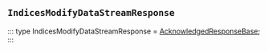 ## `IndicesModifyDataStreamResponse`
:::
type IndicesModifyDataStreamResponse = [AcknowledgedResponseBase](./AcknowledgedResponseBase.md);
:::

